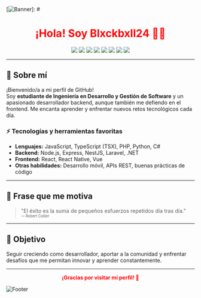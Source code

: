 [![Banner](https://static.independent.co.uk/2022/05/22/15/SEI105610272.jpg?width=1200)]: #

<h1 align="center" style="color:#ff0000;">
  ¡Hola! Soy <span style="color:#ff0000">Blxckbxll24</span> 👨‍💻
</h1>

<p align="center">
  <img src="https://img.shields.io/badge/Backend-%23ff0000.svg?style=for-the-badge&logo=backendless&logoColor=white"/>
  <img src="https://img.shields.io/badge/Frontend-%23000000.svg?style=for-the-badge&logo=react&logoColor=white"/>
  <img src="https://img.shields.io/badge/Laravel-%23ff2d20.svg?style=for-the-badge&logo=laravel&logoColor=white"/>
  <img src="https://img.shields.io/badge/Node.js-%23000000.svg?style=for-the-badge&logo=node.js&logoColor=white"/>
  <img src="https://img.shields.io/badge/React-%23ff0000.svg?style=for-the-badge&logo=react&logoColor=white"/>
  <img src="https://img.shields.io/badge/Python-%23000000.svg?style=for-the-badge&logo=python&logoColor=white"/>
  <img src="https://img.shields.io/badge/C%23-%23ff0000.svg?style=for-the-badge&logo=csharp&logoColor=white"/>
  <img src="https://img.shields.io/badge/.NET-%23000000.svg?style=for-the-badge&logo=dotnet&logoColor=white"/>
</p>

---

## 📝 Sobre mí

¡Bienvenido/a a mi perfil de GitHub!  
Soy **estudiante de Ingeniería en Desarrollo y Gestión de Software** y un apasionado desarrollador backend, aunque también me defiendo en el frontend. Me encanta aprender y enfrentar nuevos retos tecnológicos cada día.

### ⚡ Tecnologías y herramientas favoritas

- **Lenguajes:** JavaScript, TypeScript (TSX), PHP, Python, C#
- **Backend:** Node.js, Express, NestJS, Laravel, .NET
- **Frontend:** React, React Native, Vue
- **Otras habilidades:** Desarrollo móvil, APIs REST, buenas prácticas de código

---

## 🚀 Frase que me motiva

> "El éxito es la suma de pequeños esfuerzos repetidos día tras día."  
> <sub><sup>— Robert Collier</sup></sub>

---

## 🎯 Objetivo

Seguir creciendo como desarrollador, aportar a la comunidad y enfrentar desafíos que me permitan innovar y aprender constantemente.

---

<p align="center" style="color:#ff0000;">
  <b>¡Gracias por visitar mi perfil! 🚀</b>
</p>

![Footer](https://i.imgur.com/9l1eR8q.png)
